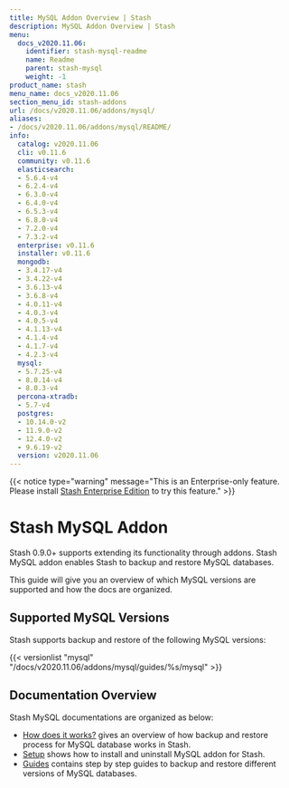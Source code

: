 ```yaml
---
title: MySQL Addon Overview | Stash
description: MySQL Addon Overview | Stash
menu:
  docs_v2020.11.06:
    identifier: stash-mysql-readme
    name: Readme
    parent: stash-mysql
    weight: -1
product_name: stash
menu_name: docs_v2020.11.06
section_menu_id: stash-addons
url: /docs/v2020.11.06/addons/mysql/
aliases:
- /docs/v2020.11.06/addons/mysql/README/
info:
  catalog: v2020.11.06
  cli: v0.11.6
  community: v0.11.6
  elasticsearch:
  - 5.6.4-v4
  - 6.2.4-v4
  - 6.3.0-v4
  - 6.4.0-v4
  - 6.5.3-v4
  - 6.8.0-v4
  - 7.2.0-v4
  - 7.3.2-v4
  enterprise: v0.11.6
  installer: v0.11.6
  mongodb:
  - 3.4.17-v4
  - 3.4.22-v4
  - 3.6.13-v4
  - 3.6.8-v4
  - 4.0.11-v4
  - 4.0.3-v4
  - 4.0.5-v4
  - 4.1.13-v4
  - 4.1.4-v4
  - 4.1.7-v4
  - 4.2.3-v4
  mysql:
  - 5.7.25-v4
  - 8.0.14-v4
  - 8.0.3-v4
  percona-xtradb:
  - 5.7-v4
  postgres:
  - 10.14.0-v2
  - 11.9.0-v2
  - 12.4.0-v2
  - 9.6.19-v2
  version: v2020.11.06
---
```


{{< notice type="warning" message="This is an Enterprise-only feature. Please install [Stash Enterprise Edition](/docs/v2020.11.06/setup/install/enterprise) to try this feature." >}}

# Stash MySQL Addon

Stash 0.9.0+ supports extending its functionality through addons. Stash MySQL addon enables Stash to backup and restore MySQL databases.

This guide will give you an overview of which MySQL versions are supported and how the docs are organized.

## Supported MySQL Versions

Stash supports backup and restore of the following MySQL versions:

{{< versionlist "mysql" "/docs/v2020.11.06/addons/mysql/guides/%s/mysql" >}}

## Documentation Overview

Stash MySQL documentations are organized as below:

- [How does it works?](/docs/v2020.11.06/addons/mysql/overview) gives an overview of how backup and restore process for MySQL database works in Stash.
- [Setup](/docs/v2020.11.06/addons/mysql/setup/install) shows how to install and uninstall MySQL addon for Stash.
- [Guides](/docs/v2020.11.06/addons/mysql/guides/8.0.14/mysql) contains step by step guides to backup and restore different versions of MySQL databases.
